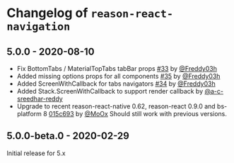 # Changelog of `reason-react-navigation`

## 5.0.0 - 2020-08-10

- Fix BottomTabs / MaterialTopTabs tabBar props [#33](https://github.com/reason-react-native/reason-react-navigation/pull/33) by [@Freddy03h](https://github.com/Freddy03h)
- Added missing options props for all components [#35](https://github.com/reason-react-native/reason-react-navigation/pull/35) by [@Freddy03h](https://github.com/Freddy03h)
- Added ScreenWithCallback for tabs navigators [#34](https://github.com/reason-react-native/reason-react-navigation/pull/34) by [@Freddy03h](https://github.com/Freddy03h)
- Added Stack.ScreenWithCallback to support render callback by [@a-c-sreedhar-reddy ](https://github.com/a-c-sreedhar-reddy)
- Upgrade to recent reason-react-native 0.62, reason-react 0.9.0 and bs-platform 8 [015c693](https://github.com/reason-react-native/reason-react-navigation/commit/015c693) by [@MoOx](https://github.com/MoOx)
  Should still work with previous versions.

## 5.0.0-beta.0 - 2020-02-29

Initial release for 5.x
